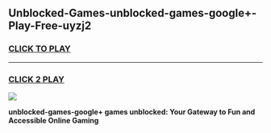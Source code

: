 
## Unblocked-Games-unblocked-games-google+-Play-Free-uyzj2
<h3>
<a href="https://premium76.site?title=unblocked-games-google+&ref=18A1">CLICK TO PLAY</a></h3>
<hr>

<h3>
<a href="https://premium76.site?title=unblocked-games-google+&ref=18A1">CLICK 2 PLAY</a>
  
</h3>

<a href="https://premium76.site?title=unblocked-games-google+&ref=18A1"><img src="https://clearcache.store/games.png"></a>


**unblocked-games-google+ games unblocked: Your Gateway to Fun and Accessible Online Gaming**
